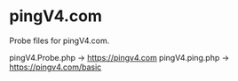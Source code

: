 # pingV4.com
Probe files for pingV4.com.

pingV4.Probe.php -> https://pingv4.com
pingV4.ping.php -> https://pingv4.com/basic
